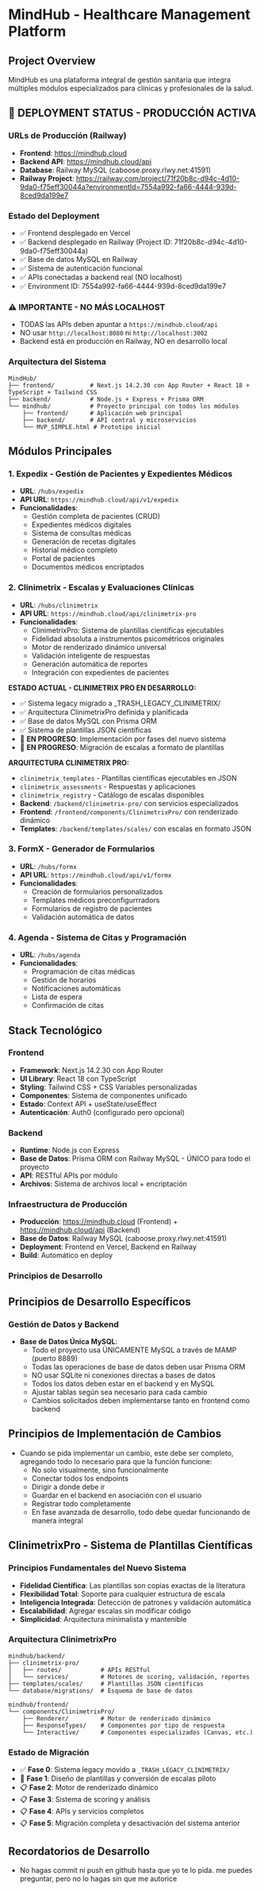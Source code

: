 # MindHub - Healthcare Management Platform

## Project Overview

MindHub es una plataforma integral de gestión sanitaria que integra múltiples módulos especializados para clínicas y profesionales de la salud.

## 🚀 DEPLOYMENT STATUS - PRODUCCIÓN ACTIVA

### URLs de Producción (Railway)
- **Frontend**: https://mindhub.cloud
- **Backend API**: https://mindhub.cloud/api
- **Database**: Railway MySQL (caboose.proxy.rlwy.net:41591)
- **Railway Project**: https://railway.com/project/71f20b8c-d94c-4d10-9da0-f75eff30044a?environmentId=7554a992-fa66-4444-939d-8ced9da199e7

### Estado del Deployment
- ✅ Frontend desplegado en Vercel
- ✅ Backend desplegado en Railway (Project ID: 71f20b8c-d94c-4d10-9da0-f75eff30044a)
- ✅ Base de datos MySQL en Railway
- ✅ Sistema de autenticación funcional
- ✅ APIs conectadas a backend real (NO localhost)
- ✅ Environment ID: 7554a992-fa66-4444-939d-8ced9da199e7

### ⚠️ IMPORTANTE - NO MÁS LOCALHOST
- TODAS las APIs deben apuntar a `https://mindhub.cloud/api`
- NO usar `http://localhost:8080` ni `http://localhost:3002`
- Backend está en producción en Railway, NO en desarrollo local

### Arquitectura del Sistema

```
MindHub/
├── frontend/          # Next.js 14.2.30 con App Router + React 18 + TypeScript + Tailwind CSS
├── backend/           # Node.js + Express + Prisma ORM
└── mindhub/           # Proyecto principal con todos los módulos
    ├── frontend/      # Aplicación web principal
    ├── backend/       # API central y microservicios
    └── MVP_SIMPLE.html # Prototipo inicial
```

## Módulos Principales

### 1. **Expedix** - Gestión de Pacientes y Expedientes Médicos
- **URL**: `/hubs/expedix`
- **API URL**: `https://mindhub.cloud/api/v1/expedix`
- **Funcionalidades**:
  - Gestión completa de pacientes (CRUD)
  - Expedientes médicos digitales
  - Sistema de consultas médicas
  - Generación de recetas digitales
  - Historial médico completo
  - Portal de pacientes
  - Documentos médicos encriptados

### 2. **Clinimetrix** - Escalas y Evaluaciones Clínicas
- **URL**: `/hubs/clinimetrix`
- **API URL**: `https://mindhub.cloud/api/clinimetrix-pro`
- **Funcionalidades**:
  - ClinimetrixPro: Sistema de plantillas científicas ejecutables
  - Fidelidad absoluta a instrumentos psicométricos originales
  - Motor de renderizado dinámico universal
  - Validación inteligente de respuestas
  - Generación automática de reportes
  - Integración con expedientes de pacientes

**ESTADO ACTUAL - CLINIMETRIX PRO EN DESARROLLO:**
- ✅ Sistema legacy migrado a _TRASH_LEGACY_CLINIMETRIX/
- ✅ Arquitectura ClinimetrixPro definida y planificada
- ✅ Base de datos MySQL con Prisma ORM
- ✅ Sistema de plantillas JSON científicas
- 🚧 **EN PROGRESO**: Implementación por fases del nuevo sistema
- 🚧 **EN PROGRESO**: Migración de escalas a formato de plantillas

**ARQUITECTURA CLINIMETRIX PRO:**
- `clinimetrix_templates` - Plantillas científicas ejecutables en JSON
- `clinimetrix_assessments` - Respuestas y aplicaciones
- `clinimetrix_registry` - Catálogo de escalas disponibles
- **Backend**: `/backend/clinimetrix-pro/` con servicios especializados
- **Frontend**: `/frontend/components/ClinimetrixPro/` con renderizado dinámico
- **Templates**: `/backend/templates/scales/` con escalas en formato JSON

### 3. **FormX** - Generador de Formularios
- **URL**: `/hubs/formx`
- **API URL**: `https://mindhub.cloud/api/v1/formx`
- **Funcionalidades**:
  - Creación de formularios personalizados
  - Templates médicos preconfigurrradors
  - Formularios de registro de pacientes
  - Validación automática de datos

### 4. **Agenda** - Sistema de Citas y Programación
- **URL**: `/hubs/agenda`
- **Funcionalidades**:
  - Programación de citas médicas
  - Gestión de horarios
  - Notificaciones automáticas
  - Lista de espera
  - Confirmación de citas

## Stack Tecnológico

### Frontend
- **Framework**: Next.js 14.2.30 con App Router
- **UI Library**: React 18 con TypeScript
- **Styling**: Tailwind CSS + CSS Variables personalizadas
- **Componentes**: Sistema de componentes unificado
- **Estado**: Context API + useState/useEffect
- **Autenticación**: Auth0 (configurado pero opcional)

### Backend
- **Runtime**: Node.js con Express
- **Base de Datos**: Prisma ORM con Railway MySQL - ÚNICO para todo el proyecto
- **API**: RESTful APIs por módulo
- **Archivos**: Sistema de archivos local + encriptación

### Infraestructura de Producción
- **Producción**: https://mindhub.cloud (Frontend) + https://mindhub.cloud/api (Backend)
- **Base de Datos**: Railway MySQL (caboose.proxy.rlwy.net:41591)
- **Deployment**: Frontend en Vercel, Backend en Railway
- **Build**: Automático en deploy

### Principios de Desarrollo

## Principios de Desarrollo Específicos

### Gestión de Datos y Backend
- **Base de Datos Única MySQL**: 
  - Todo el proyecto usa ÚNICAMENTE MySQL a través de MAMP (puerto 8889)
  - Todas las operaciones de base de datos deben usar Prisma ORM
  - NO usar SQLite ni conexiones directas a bases de datos
  - Todos los datos deben estar en el backend y en MySQL
  - Ajustar tablas según sea necesario para cada cambio
  - Cambios solicitados deben implementarse tanto en frontend como backend

## Principios de Implementación de Cambios
- Cuando se pida implementar un cambio, este debe ser completo, agregando todo lo necesario para que la función funcione:
  - No solo visualmente, sino funcionalmente
  - Conectar todos los endpoints
  - Dirigir a donde debe ir
  - Guardar en el backend en asociación con el usuario
  - Registrar todo completamente
  - En fase avanzada de desarrollo, todo debe quedar funcionando de manera integral

## ClinimetrixPro - Sistema de Plantillas Científicas

### Principios Fundamentales del Nuevo Sistema
- **Fidelidad Científica**: Las plantillas son copias exactas de la literatura
- **Flexibilidad Total**: Soporte para cualquier estructura de escala
- **Inteligencia Integrada**: Detección de patrones y validación automática
- **Escalabilidad**: Agregar escalas sin modificar código
- **Simplicidad**: Arquitectura minimalista y mantenible

### Arquitectura ClinimetrixPro
```
mindhub/backend/
├── clinimetrix-pro/
│   ├── routes/           # APIs RESTful
│   └── services/         # Motores de scoring, validación, reportes
├── templates/scales/     # Plantillas JSON científicas
└── database/migrations/  # Esquema de base de datos

mindhub/frontend/
└── components/ClinimetrixPro/
    ├── Renderer/         # Motor de renderizado dinámico
    ├── ResponseTypes/    # Componentes por tipo de respuesta
    └── Interactive/      # Componentes especializados (Canvas, etc.)
```

### Estado de Migración
- ✅ **Fase 0**: Sistema legacy movido a `_TRASH_LEGACY_CLINIMETRIX/`
- 🚧 **Fase 1**: Diseño de plantillas y conversión de escalas piloto
- 📋 **Fase 2**: Motor de renderizado dinámico
- 📋 **Fase 3**: Sistema de scoring y análisis
- 📋 **Fase 4**: APIs y servicios completos
- 📋 **Fase 5**: Migración completa y desactivación del sistema anterior

## Recordatorios de Desarrollo
- No hagas commit ni push en github hasta que yo te lo pida. me puedes preguntar, pero no lo hagas sin que me autorice